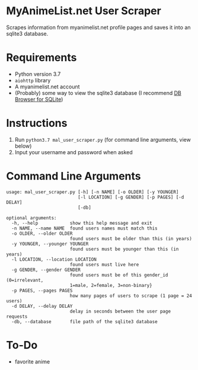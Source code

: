 # MyAnimeList.net User Scraper
Scrapes information from myanimelist.net profile pages and saves it into an sqlite3 database.
# Requirements
* Python version 3.7
* `aiohttp` library
* A myanimelist.net account
* (Probably) some way to view the sqlite3 database (I recommend [DB Browser for SQLite](https://sqlitebrowser.org/))
# Instructions
1. Run `python3.7 mal_user_scraper.py` (for command line arguments, view below)
2. Input your username and password when asked
# Command Line Arguments
```
usage: mal_user_scraper.py [-h] [-n NAME] [-o OLDER] [-y YOUNGER]
                           [-l LOCATION] [-g GENDER] [-p PAGES] [-d DELAY]
                           [-db]

optional arguments:
  -h, --help            show this help message and exit
  -n NAME, --name NAME  found users names must match this
  -o OLDER, --older OLDER
                        found users must be older than this (in years)
  -y YOUNGER, --younger YOUNGER
                        found users must be younger than this (in years)
  -l LOCATION, --location LOCATION
                        found users must live here
  -g GENDER, --gender GENDER
                        found users must be of this gender_id (0=irrelevant,
                        1=male, 2=female, 3=non-binary}
  -p PAGES, --pages PAGES
                        how many pages of users to scrape (1 page = 24 users)
  -d DELAY, --delay DELAY
                        delay in seconds between the user page requests
  -db, --database       file path of the sqlite3 database
```
# To-Do
* favorite anime
